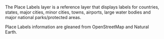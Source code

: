 The Place Labels layer is a reference layer that displays labels for countries, states, major cities, minor cities, towns, airports, large water bodies and major national parks/protected areas.

Place Labels information are gleaned from OpenStreetMap and Natural Earth.